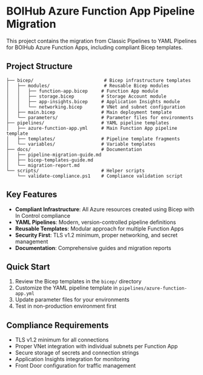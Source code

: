 # BOIHub Azure Function App Pipeline Migration

This project contains the migration from Classic Pipelines to YAML Pipelines for BOIHub Azure Function Apps, including compliant Bicep templates.

## Project Structure

```
├── bicep/                          # Bicep infrastructure templates
│   ├── modules/                    # Reusable Bicep modules
│   │   ├── function-app.bicep     # Function App module
│   │   ├── storage.bicep          # Storage Account module
│   │   ├── app-insights.bicep     # Application Insights module
│   │   └── networking.bicep       # VNet and subnet configuration
│   ├── main.bicep                 # Main deployment template
│   └── parameters/                # Parameter files for environments
├── pipelines/                     # YAML pipeline templates
│   ├── azure-function-app.yml     # Main Function App pipeline template
│   ├── templates/                 # Pipeline template fragments
│   └── variables/                 # Variable templates
├── docs/                          # Documentation
│   ├── pipeline-migration-guide.md
│   ├── bicep-templates-guide.md
│   └── migration-report.md
└── scripts/                       # Helper scripts
    └── validate-compliance.ps1    # Compliance validation script
```

## Key Features

- **Compliant Infrastructure**: All Azure resources created using Bicep with In Control compliance
- **YAML Pipelines**: Modern, version-controlled pipeline definitions
- **Reusable Templates**: Modular approach for multiple Function Apps
- **Security First**: TLS v1.2 minimum, proper networking, and secret management
- **Documentation**: Comprehensive guides and migration reports

## Quick Start

1. Review the Bicep templates in the `bicep/` directory
2. Customize the YAML pipeline template in `pipelines/azure-function-app.yml`
3. Update parameter files for your environments
4. Test in non-production environment first

## Compliance Requirements

- TLS v1.2 minimum for all connections
- Proper VNet integration with individual subnets per Function App
- Secure storage of secrets and connection strings
- Application Insights integration for monitoring
- Front Door configuration for traffic management
